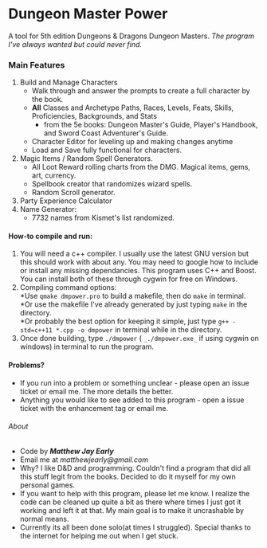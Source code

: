# Dungeon Master Power
A tool for 5th edition Dungeons & Dragons Dungeon Masters.
_The program I've always wanted but could never find._


### Main Features

1. Build and Manage Characters
    * Walk through and answer the prompts to create a full character by the book.
    * **All** Classes and Archetype Paths, Races, Levels, Feats, Skills, Proficiencies, Backgrounds, and Stats
        * from the 5e books: Dungeon Master's Guide, Player's Handbook, and Sword Coast Adventurer's Guide.
    * Character Editor for leveling up and making changes anytime
    * Load and Save fully functional for characters.
2. Magic Items / Random Spell Generators.
    * All Loot Reward rolling charts from the DMG. Magical items, gems, art, currency.  
    * Spellbook creator that randomizes wizard spells.
    * Random Scroll generator.
3. Party Experience Calculator
4. Name Generator: 
    * 7732 names from Kismet's list randomized.


#### How-to compile and run:

1. You will need a c++ compiler. I usually use the latest GNU version but this should work with about any. You may need to google how to include or install any missing dependancies. This program uses C++ and Boost. You can install both of these through cygwin for free on Windows.
2. Compiling command options:  
    *Use ```qmake dmpower.pro``` to build a makefile, then do ```make``` in terminal.  
    *Or use the makefile I've already generated by just typing ```make``` in the directory.   
    *Or probably the best option for keeping it simple, just type ```g++ -std=c++11 *.cpp -o dmpower``` in terminal while in the directory.  
3. Once done building, type ```./dmpower``` ( ```_./dmpower.exe_``` if using cygwin on windows) in terminal to run the program.

#### Problems?

* If you run into a problem or something unclear - please open an issue ticket or email me. The more details the better.
* Anything you would like to see added to this program - open a issue ticket with the enhancement tag or email me.

###### About
* Code by 
**_Matthew Jay Early_** 
* Email me at 
_matthewjearly@gmail.com_
* Why? I like D&D and programming. Couldn't find a program that did all this stuff legit from the books. Decided to do it myself for my own personal games.
* If you want to help with this program, please let me know. I realize the code can be cleaned up quite a bit as there where times I just got it working and left it at that. My main goal is to make it uncrashable by normal means.  
* Currently its all been done solo(at times I struggled). Special thanks to the internet for helping me out when I get stuck.
